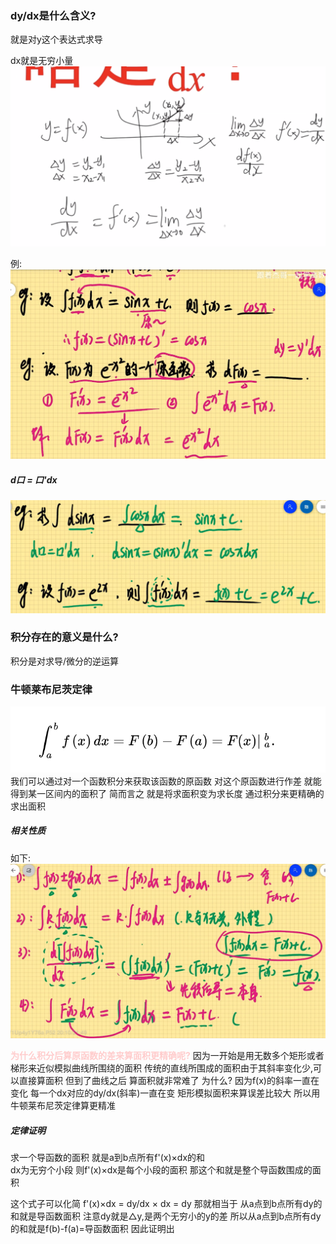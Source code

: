 ### dy/dx是什么含义?
就是对y这个表达式求导

dx就是无穷小量
![](img/Pasted%20image%2020221019132437.png)


例:
![](img/Pasted%20image%2020221019140813.png)

##### d口 = 口'dx
![](img/Pasted%20image%2020221019143104.png)

### 积分存在的意义是什么?
积分是对求导/微分的逆运算
### 牛顿莱布尼茨定律
![](img/Pasted%20image%2020221019133653.png)
我们可以通过对一个函数积分来获取该函数的原函数
对这个原函数进行作差
就能得到某一区间内的面积了
简而言之
就是将求面积变为求长度
通过积分来更精确的求出面积

##### 相关性质
如下:
![](img/Pasted%20image%2020221019133545.png)

<font color=#FFCCCC style=" font-weight:bold;">为什么积分后算原函数的差来算面积更精确呢?</font>
因为一开始是用无数多个矩形或者梯形来近似模拟曲线所围绕的面积
传统的直线所围成的面积由于其斜率变化少,可以直接算面积
但到了曲线之后
算面积就非常难了
为什么?
因为f(x)的斜率一直在变化
每一个dx对应的dy/dx(斜率)一直在变
矩形模拟面积来算误差比较大
所以用牛顿莱布尼茨定律算更精准

##### 定律证明
求一个导函数的面积
就是a到b点所有f'(x)×dx的和  
dx为无穷个小段
则f'(x)×dx是每个小段的面积
那这个和就是整个导函数围成的面积

这个式子可以化简
f'(x)×dx = dy/dx × dx = dy
那就相当于
从a点到b点所有dy的和就是导函数面积
注意dy就是△y,是两个无穷小的y的差
所以从a点到b点所有dy的和就是f(b)-f(a)=导函数面积
因此证明出

